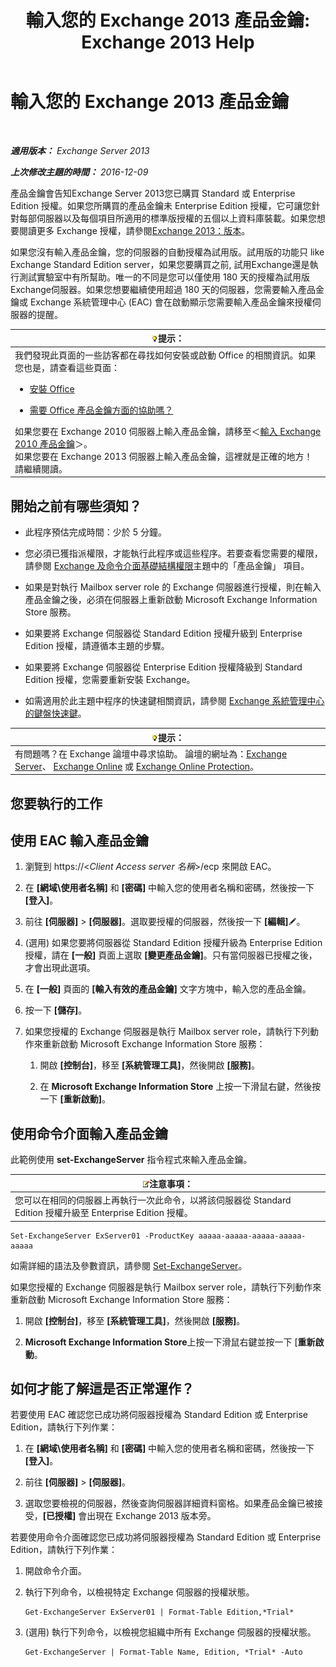 ﻿---
title: '輸入您的 Exchange 2013 產品金鑰: Exchange 2013 Help'
TOCTitle: 輸入您的 Exchange 2013 產品金鑰
ms:assetid: ccb14685-4bdc-42a4-a985-35cd2a1a415c
ms:mtpsurl: https://technet.microsoft.com/zh-tw/library/Bb124582(v=EXCHG.150)
ms:contentKeyID: 51409244
ms.date: 05/21/2018
mtps_version: v=EXCHG.150
f1_keywords:
- Microsoft.Exchange.Management.SnapIn.Esm.Servers.EnterProductKeyWizardForm.EnterProductKeyWizardPage
ms.translationtype: MT
---

# 輸入您的 Exchange 2013 產品金鑰

 

_**適用版本：** Exchange Server 2013_

_**上次修改主題的時間：** 2016-12-09_

產品金鑰會告知Exchange Server 2013您已購買 Standard 或 Enterprise Edition 授權。如果您所購買的產品金鑰未 Enterprise Edition 授權，它可讓您針對每部伺服器以及每個項目所適用的標準版授權的五個以上資料庫裝載。如果您想要閱讀更多 Exchange 授權，請參閱[Exchange 2013：版本](exchange-2013-editions-and-versions-exchange-2013-help.md)。

如果您沒有輸入產品金鑰，您的伺服器的自動授權為試用版。試用版的功能只 like Exchange Standard Edition server，如果您要購買之前, 試用Exchange還是執行測試實驗室中有所幫助。唯一的不同是您可以僅使用 180 天的授權為試用版Exchange伺服器。如果您想要繼續使用超過 180 天的伺服器，您需要輸入產品金鑰或 Exchange 系統管理中心 (EAC) 會在啟動顯示您需要輸入產品金鑰來授權伺服器的提醒。

<table>
<colgroup>
<col style="width: 100%" />
</colgroup>
<thead>
<tr class="header">
<th><img src="images/Bb124558.tip(EXCHG.150).gif" title="提示" alt="提示" />提示：</th>
</tr>
</thead>
<tbody>
<tr class="odd">
<td>我們發現此頁面的一些訪客都在尋找如何安裝或啟動 Office 的相關資訊。如果您也是，請查看這些頁面：
<ul>
<li><p><a href="http://go.microsoft.com/fwlink/p/?linkid=403360">安裝 Office</a></p></li>
<li><p><a href="http://go.microsoft.com/fwlink/p/?linkid=403361">需要 Office 產品金鑰方面的協助嗎？</a></p></li>
</ul>
如果您要在 Exchange 2010 伺服器上輸入產品金鑰，請移至＜<a href="http://go.microsoft.com/fwlink/p/?linkid=403370">輸入 Exchange 2010 產品金鑰</a>＞。<br />
如果您要在 Exchange 2013 伺服器上輸入產品金鑰，這裡就是正確的地方！請繼續閱讀。</td>
</tr>
</tbody>
</table>


## 開始之前有哪些須知？

  - 此程序預估完成時間：少於 5 分鐘。

  - 您必須已獲指派權限，才能執行此程序或這些程序。若要查看您需要的權限，請參閱 [Exchange 及命令介面基礎結構權限](exchange-and-shell-infrastructure-permissions-exchange-2013-help.md)主題中的「產品金鑰」 項目。

  - 如果是對執行 Mailbox server role 的 Exchange 伺服器進行授權，則在輸入產品金鑰之後，必須在伺服器上重新啟動 Microsoft Exchange Information Store 服務。

  - 如果要將 Exchange 伺服器從 Standard Edition 授權升級到 Enterprise Edition 授權，請遵循本主題的步驟。

  - 如果要將 Exchange 伺服器從 Enterprise Edition 授權降級到 Standard Edition 授權，您需要重新安裝 Exchange。

  - 如需適用於此主題中程序的快速鍵相關資訊，請參閱 [Exchange 系統管理中心的鍵盤快速鍵](keyboard-shortcuts-in-the-exchange-admin-center-exchange-online-protection-help.md)。

<table>
<thead>
<tr class="header">
<th><img src="images/Bb124558.tip(EXCHG.150).gif" title="提示" alt="提示" />提示：</th>
</tr>
</thead>
<tbody>
<tr class="odd">
<td>有問題嗎？在 Exchange 論壇中尋求協助。 論壇的網址為：<a href="https://go.microsoft.com/fwlink/p/?linkid=60612">Exchange Server</a>、 <a href="https://go.microsoft.com/fwlink/p/?linkid=267542">Exchange Online</a> 或 <a href="https://go.microsoft.com/fwlink/p/?linkid=285351">Exchange Online Protection</a>。</td>
</tr>
</tbody>
</table>


## 您要執行的工作

## 使用 EAC 輸入產品金鑰

1.  瀏覽到 https://\<*Client Access server 名稱*\>/ecp 來開啟 EAC。

2.  在 **\[網域\\使用者名稱\]** 和 **\[密碼\]** 中輸入您的使用者名稱和密碼，然後按一下 **\[登入\]**。

3.  前往 **\[伺服器\]** \> **\[伺服器\]**。選取要授權的伺服器，然後按一下 **\[編輯\]**![編輯圖示](images/JJ218640.6f53ccb2-1f13-4c02-bea0-30690e6ea71d(EXCHG.150).gif "編輯圖示")。

4.  (選用) 如果您要將伺服器從 Standard Edition 授權升級為 Enterprise Edition 授權，請在 **\[一般\]** 頁面上選取 **\[變更產品金鑰\]**。只有當伺服器已授權之後，才會出現此選項。

5.  在 **\[一般\]** 頁面的 **\[輸入有效的產品金鑰\]** 文字方塊中，輸入您的產品金鑰。

6.  按一下 **\[儲存\]**。

7.  如果您授權的 Exchange 伺服器是執行 Mailbox server role，請執行下列動作來重新啟動 Microsoft Exchange Information Store 服務：
    
    1.  開啟 **\[控制台\]**，移至 **\[系統管理工具\]**，然後開啟 **\[服務\]**。
    
    2.  在 **Microsoft Exchange Information Store** 上按一下滑鼠右鍵，然後按一下 **\[重新啟動\]**。

## 使用命令介面輸入產品金鑰

此範例使用 **set-ExchangeServer** 指令程式來輸入產品金鑰。

<table>
<thead>
<tr class="header">
<th><img src="images/Bb124558.note(EXCHG.150).gif" title="注意事項" alt="注意事項" />注意事項：</th>
</tr>
</thead>
<tbody>
<tr class="odd">
<td>您可以在相同的伺服器上再執行一次此命令，以將該伺服器從 Standard Edition 授權升級至 Enterprise Edition 授權。</td>
</tr>
</tbody>
</table>


    Set-ExchangeServer ExServer01 -ProductKey aaaaa-aaaaa-aaaaa-aaaaa-aaaaa

如需詳細的語法及參數資訊，請參閱 [Set-ExchangeServer](https://technet.microsoft.com/zh-tw/library/bb123716\(v=exchg.150\))。

如果您授權的 Exchange 伺服器是執行 Mailbox server role，請執行下列動作來重新啟動 Microsoft Exchange Information Store 服務：

1.  開啟 **\[控制台\]**，移至 **\[系統管理工具\]**，然後開啟 **\[服務\]**。

2.  **Microsoft Exchange Information Store**上按一下滑鼠右鍵並按一下 \[**重新啟動**。

## 如何才能了解這是否正常運作？

若要使用 EAC 確認您已成功將伺服器授權為 Standard Edition 或 Enterprise Edition，請執行下列作業：

1.  在 **\[網域\\使用者名稱\]** 和 **\[密碼\]** 中輸入您的使用者名稱和密碼，然後按一下 **\[登入\]**。

2.  前往 **\[伺服器\]** \> **\[伺服器\]**。

3.  選取您要檢視的伺服器，然後查詢伺服器詳細資料窗格。如果產品金鑰已被接受，**\[已授權\]** 會出現在 Exchange 2013 版本旁。

若要使用命令介面確認您已成功將伺服器授權為 Standard Edition 或 Enterprise Edition，請執行下列作業：

1.  開啟命令介面。

2.  執行下列命令，以檢視特定 Exchange 伺服器的授權狀態。
    
        Get-ExchangeServer ExServer01 | Format-Table Edition,*Trial*

3.  (選用) 執行下列命令，以檢視您組織中所有 Exchange 伺服器的授權狀態。
    
        Get-ExchangeServer | Format-Table Name, Edition, *Trial* -Auto

